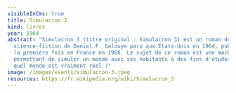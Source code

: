 ```yaml
---
visibleInCms: true
title: Simulacron 3
kind: livres
year: 1964
abstract: "Simulacron 3 (titre original : Simulacron 3) est un roman de
  science-fiction de Daniel F. Galouye paru aux États-Unis en 1964, publié pour
  la première fois en France en 1968. Le sujet de ce roman est une machine
  permettant de simuler un monde avec ses habitants à des fins d'études. Mais
  quel monde est vraiment réel ?"
image: /images/events/simulacron-3.jpeg
resources: https://fr.wikipedia.org/wiki/Simulacron_3
---
```

